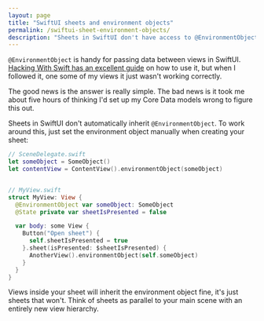 ```yaml
---
layout: page
title: "SwiftUI sheets and environment objects"
permalink: /swiftui-sheet-environment-objects/
description: "Sheets in SwiftUI don't have access to @EnvironmentObject without a workaround."
---
```


`@EnvironmentObject` is handy for passing data between views in SwiftUI. [Hacking With Swift has an excellent guide](https://www.hackingwithswift.com/quick-start/swiftui/how-to-use-environmentobject-to-share-data-between-views) on how to use it, but when I followed it, one some of my views it just wasn't working correctly.

The good news is the answer is really simple. The bad news is it took me about five hours of thinking I'd set up my Core Data models wrong to figure this out.

Sheets in SwiftUI don't automatically inherit `@EnvironmentObject`. To work around this, just set the environment object manually when creating your sheet:

```swift
// SceneDelegate.swift
let someObject = SomeObject()
let contentView = ContentView().environmentObject(someObject)


// MyView.swift
struct MyView: View {
  @EnvironmentObject var someObject: SomeObject
  @State private var sheetIsPresented = false

  var body: some View {
    Button("Open sheet") { 
      self.sheetIsPresented = true 
    }.sheet(isPresented: $sheetIsPresented) {
      AnotherView().environmentObject(self.someObject)
    }
  }
}
```

Views inside your sheet will inherit the environment object fine, it's just sheets that won't. Think of sheets as parallel to your main scene with an entirely new view hierarchy.

